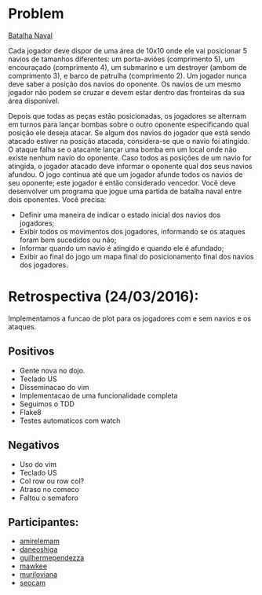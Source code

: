 Problem
=======
[Batalha Naval](http://dojopuzzles.com/problemas/exibe/batalha-naval/)

Cada jogador deve dispor de uma área de 10x10 onde ele vai posicionar 5 navios de tamanhos
diferentes: um porta-aviões (comprimento 5), um encouraçado (comprimento 4), um submarino e um
destroyer (ambom de comprimento 3), e barco de patrulha (comprimento 2). Um jogador nunca deve
saber a posição dos navios do oponente. Os navios de um mesmo jogador não podem se cruzar e devem
estar dentro das fronteiras da sua área disponível.

Depois que todas as peças estão posicionadas, os jogadores se alternam em turnos para lançar bombas
sobre o outro oponente especificando qual posição ele deseja atacar. Se algum dos navios do jogador
que está sendo atacado estiver na posição atacada, considera-se que o navio foi atingido. O ataque
falha se o atacante lançar uma bomba em um local onde não existe nenhum navio do oponente.
Caso todos as posições de um navio for atingida, o jogador atacado deve informar o oponente qual
dos seus navios afundou. O jogo continua até que um jogador afunde todos os navios de seu oponente;
este jogador é então considerado vencedor.
Você deve desenvolver um programa que jogue uma partida de batalha naval entre dois oponentes. Você
precisa:

* Definir uma maneira de indicar o estado inicial dos navios dos jogadores;
* Exibir todos os movimentos dos jogadores, informando se os ataques foram bem sucedidos ou não;
* Informar quando um navio é atingido e quando ele é afundado;
* Exibir ao final do jogo um mapa final do posicionamento final dos navios dos jogadores.

Retrospectiva (24/03/2016):
===========================

Implementamos a funcao de plot para os jogadores com e sem navios e os ataques.

Positivos
---------

* Gente nova no dojo.
* Teclado US
* Disseminacao do vim
* Implementacao de uma funcionalidade completa
* Seguimos o TDD
* Flake8
* Testes automaticos com watch

Negativos
---------

* Uso do vim
* Teclado US
* Col row ou row col?
* Atraso no comeco
* Faltou o semaforo

Participantes:
--------------

* [amirelemam](https://github.com/amirelemam)
* [daneoshiga](https://github.com/daneoshiga)
* [guilhermependezza](https://github.com/guilhermependezza)
* [mawkee](https://github.com/mawkee)
* [muriloviana](https://github.com/muriloviana)
* [seocam](https://github.com/seocam)


